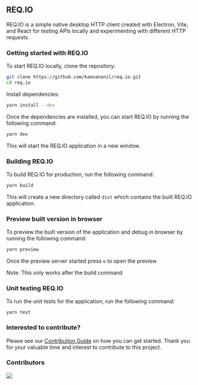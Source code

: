 ## REQ.IO

REQ.IO is a simple native desktop HTTP client created with Electron, Vite, and React for testing APIs locally and experimenting with different HTTP requests.

### Getting started with REQ.IO

To start REQ.IO locally, clone the repository:

```bash
git clone https://github.com/kannananil/req.io.git
cd req.io
```

Install dependencies:

```bash
yarn install --dev
```

Once the dependencies are installed, you can start REQ.IO by running the following command:

```bash
yarn dev
```

This will start the REQ.IO application in a new window.

### Building REQ.IO

To build REQ.IO for production, run the following command:

```bash
yarn build
```

This will create a new directory called `dist` which contains the built REQ.IO application.

### Preview built version in browser

To preview the built version of the application and debug in browser by running the following command:

```bash
yarn preview
```

Once the preview server started press `o` to open the preview

Note: This only works after the build command

### Unit testing REQ.IO
To run the unit tests for the application, run the following command:
```
yarn test
```

### Interested to contribute?
Please see our  [Contribution Guide](./CONTRIBUTING.md) on how you can get started. Thank you for your valuable time and interest to contribute to this project.

### Contributors

<a href="https://github.com/req-io/req.io/graphs/contributors">
  <img src="https://contrib.rocks/image?repo=req-io/req.io&max=50" />
</a>
